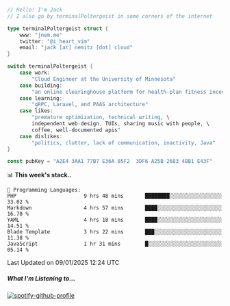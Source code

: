 ```go
// Hello! I'm Jack
// I also go by terminalPoltergeist in some corners of the internet

type terminalPoltergeist struct {
    www: "jnem.me"
    twitter: "@i_heart_vim"
    email: "jack [at] nemitz [dot] cloud"
}

switch terminalPoltergeist {
    case work:
        "Cloud Engineer at the University of Minnesota"
    case building:
        "an online clearinghouse platform for health-plan fitness incentive programs"
    case learning:
        "gRPC, Laravel, and PAAS architecture"
    case likes:
        "premature optimization, technical writing, \
        independent web-design, TUIs, sharing music with people, \
        coffee, well-documented apis"
    case dislikes:
        "politics, clutter, lack of communication, inactivity, Java"
}

const pubKey = "A2E4 3AA1 77B7 E36A 05F2  3DF6 A25B 2683 4BB1 E43F"
```

<!--START_SECTION:waka-->
📊 **This week's stack..** 

```text
💬 Programming Languages: 
PHP                      9 hrs 48 mins       ████████░░░░░░░░░░░░░░░░░   33.02 % 
Markdown                 4 hrs 57 mins       ████░░░░░░░░░░░░░░░░░░░░░   16.70 % 
YAML                     4 hrs 18 mins       ████░░░░░░░░░░░░░░░░░░░░░   14.51 % 
Blade Template           3 hrs 22 mins       ███░░░░░░░░░░░░░░░░░░░░░░   11.38 % 
JavaScript               1 hr 31 mins        █░░░░░░░░░░░░░░░░░░░░░░░░   05.14 % 
```


 Last Updated on 09/01/2025 12:24 UTC
<!--END_SECTION:waka-->

##### What I'm Listening to...

[![spotify-github-profile](https://jnem.me/listening-item?maxAge=2592000)](https://jnem.me/listening)

